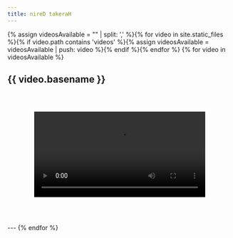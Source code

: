 ```yaml
---
title: nireD takeraH
---
```


<style>
	.vidContainer {
		max-width: 480px;
		display: flex;
		flex-direction: column;
		margin: 30px;
		padding: 30px;
	}
	
	.vidContainer > * {
		flex: 1 0 auto;
	}
	
	.vidContainer .vidName {
		padding: 15px;
	}
	
	.vidContainer video {
		max-width: 480px;
		max-height: 320px;
	}
</style>

<link href="//vjs.zencdn.net/7.3.0/video-js.min.css" rel="stylesheet">
<script src="//vjs.zencdn.net/7.3.0/video.min.js"></script>

{% assign videosAvailable = "" | split: ',' %}{% for video in site.static_files %}{% if video.path contains 'videos' %}{% assign videosAvailable = videosAvailable | push: video %}{% endif %}{% endfor %}
{% for video in videosAvailable %}
## {{ video.basename }}
<div class="vidContainer">
<video id="my-player" class="video-js" controls preload="auto" data-setup='{}'>
<source src="{{ video.path }}" type="video/mp4">
</video>
</div>
---
{% endfor %}
